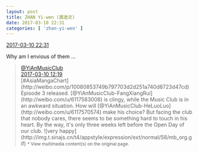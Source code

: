```yaml
---
layout: post
title: ZHAN Yi-wen (展逸文)
date: 2017-03-10 22:31
categories: [ 'zhan-yi-wen' ]
---
```


<div class="weibo-info">
  <a href="http://weibo.com/6108090526/Ezc65EAZO">2017-03-10 22:31</a>
</div>

Why am I envious of them …

<!-- more -->

> <div class="weibo-post-name">
>   <a href="http://weibo.com/u/6094546964">@YiAnMusicClub</a>
> </div>
> <div class="weibo-info">
>   <a href="http://weibo.com/6094546964/Ez85E2mUB">2017-03-10 12:19</a>
> </div>
> [#AsiaMangaChart](http://weibo.com/p/10080853749b797703d2d251a740d8723d47cd) Episode 3 released. [@YiAnMusicClub-FangXiangRui](http://weibo.com/u/6117583008) is clingy, while the Music Club is in an awkward situation. How will [@YiAnMusicClub-HeLuoLuo](http://weibo.com/u/6117570574) make his choice? But facing the club that nobody cares, there seems to be something hard to touch in his heart. By the way, it's only three weeks left before the Open Day of our club. ![very happy](http://img.t.sinajs.cn/t4/appstyle/expression/ext/normal/58/mb_org.gif)  
> <small>* View multimedia content(s) on the original page.</small>
